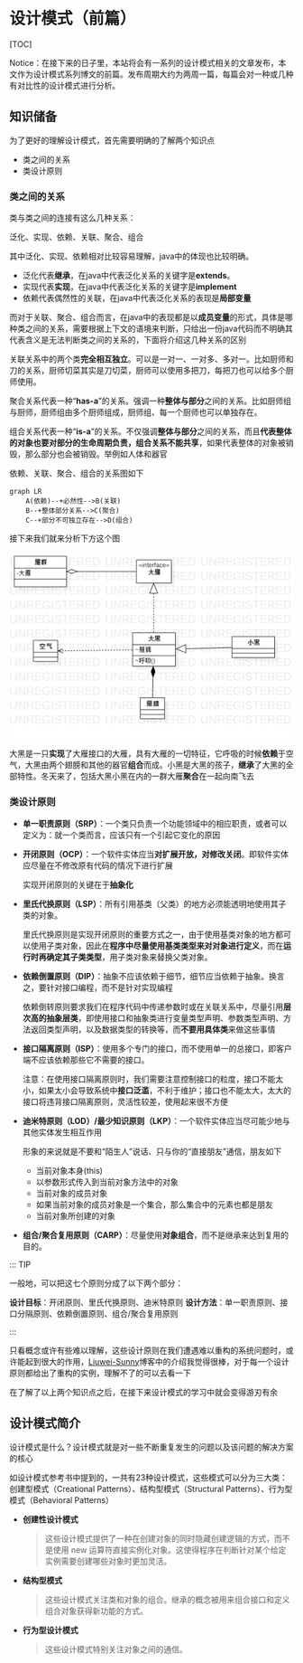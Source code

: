 # 设计模式（前篇）

[TOC]

Notice：在接下来的日子里，本站将会有一系列的设计模式相关的文章发布，本文作为设计模式系列博文的前篇。发布周期大约为两周一篇，每篇会对一种或几种有对比性的设计模式进行分析。

## 知识储备

为了更好的理解设计模式，首先需要明确的了解两个知识点

- 类之间的关系
- 类设计原则

### 类之间的关系

类与类之间的连接有这么几种关系：

泛化、实现、依赖、关联、聚合、组合

其中泛化、实现、依赖相对比较容易理解，java中的体现也比较明确。

- 泛化代表**继承**，在java中代表泛化关系的关键字是**extends**。
- 实现代表**实现**，在java中代表泛化关系的关键字是**implement**
- 依赖代表偶然性的关联，在java中代表泛化关系的表现是**局部变量**

而对于关联、聚合、组合而言，在java中的表现都是以**成员变量**的形式，具体是哪种类之间的关系，需要根据上下文的语境来判断，只给出一份java代码而不明确其代表含义是无法判断类之间的关系的，下面将介绍这几种关系的区别

关联关系中的两个类**完全相互独立**。可以是一对一、一对多、多对一。比如厨师和刀的关系，厨师切菜其实是刀切菜，厨师可以使用多把刀，每把刀也可以给多个厨师使用。

聚合关系代表一种“**has-a**”的关系。强调一种**整体与部分**之间的关系。比如厨师组与厨师，厨师组由多个厨师组成，厨师组、每一个厨师也可以单独存在。

组合关系代表一种“**is-a**”的关系。不仅强调**整体与部分**之间的关系，而且**代表整体的对象也要对部分的生命周期负责，组合关系不能共享**，如果代表整体的对象被销毁，那么部分也会被销毁。举例如人体和器官

依赖、关联、聚合、组合的关系图如下

```mermaid
graph LR
	A(依赖)--+必然性-->B(关联)
	B--+整体部分关系-->C(聚合)
	C--+部分不可独立存在-->D(组合)
```

接下来我们就来分析下方这个图

![](./pic/main.png)

大黑是一只**实现**了大雁接口的大雁，具有大雁的一切特征，它呼吸的时候**依赖**于空气，大黑由两个翅膀和其他的器官**组合**而成。小黑是大黑的孩子，**继承**了大黑的全部特性。冬天来了，包括大黑小黑在内的一群大雁**聚合**在一起向南飞去

### 类设计原则

- **单一职责原则（SRP）**：一个类只负责一个功能领域中的相应职责，或者可以定义为：就一个类而言，应该只有一个引起它变化的原因
- **开闭原则（OCP）**：一个软件实体应当**对扩展开放，对修改关闭**。即软件实体应尽量在不修改原有代码的情况下进行扩展

  实现开闭原则的关键在于**抽象化**
- **里氏代换原则（LSP）**：所有引用基类（父类）的地方必须能透明地使用其子类的对象。

  里氏代换原则是实现开闭原则的重要方式之一，由于使用基类对象的地方都可以使用子类对象，因此在**程序中尽量使用基类类型来对对象进行定义**，而在**运行时再确定其子类类型**，用子类对象来替换父类对象。
- **依赖倒置原则（DIP）**：抽象不应该依赖于细节，细节应当依赖于抽象。换言之，要针对接口编程，而不是针对实现编程

  依赖倒转原则要求我们在程序代码中传递参数时或在关联关系中，尽量引用**层次高的抽象层类**，即使用接口和抽象类进行变量类型声明、参数类型声明、方法返回类型声明，以及数据类型的转换等，而**不要用具体类**来做这些事情
- **接口隔离原则（ISP）**：使用多个专门的接口，而不使用单一的总接口，即客户端不应该依赖那些它不需要的接口。

  注意：在使用接口隔离原则时，我们需要注意控制接口的粒度，接口不能太小，如果太小会导致系统中**接口泛滥**，不利于维护；接口也不能太大，太大的接口将违背接口隔离原则，灵活性较差，使用起来很不方便
- **迪米特原则（LOD）/最少知识原则（LKP）**：一个软件实体应当尽可能少地与其他实体发生相互作用

  形象的来说就是不要和“陌生人”说话、只与你的“直接朋友”通信，朋友如下
  - 当前对象本身(this)
  - 以参数形式传入到当前对象方法中的对象
  - 当前对象的成员对象
  - 如果当前对象的成员对象是一个集合，那么集合中的元素也都是朋友
  - 当前对象所创建的对象

- **组合/聚合复用原则（CARP）**：尽量使用**对象组合**，而不是继承来达到复用的目的。

::: TIP

一般地，可以把这七个原则分成了以下两个部分：

**设计目标**：开闭原则、里氏代换原则、迪米特原则
**设计方法**：单一职责原则、接口分隔原则、依赖倒置原则、组合/聚合复用原则

::: 

只看概念或许有些难以理解，这些设计原则在我们遭遇难以重构的系统问题时，或许能起到很大的作用，[Liuwei-Sunny](https://me.csdn.net/LoveLion)博客中的介绍我觉得很棒，对于每一个设计原则都给出了重构的实例，理解不了的可以去看一下

在了解了以上两个知识点之后，在接下来设计模式的学习中就会变得游刃有余

## 设计模式简介

设计模式是什么？设计模式就是对一些不断重复发生的问题以及该问题的解决方案的核心

如设计模式参考书中提到的，一共有23种设计模式，这些模式可以分为三大类：创建型模式（Creational Patterns）、结构型模式（Structural Patterns）、行为型模式（Behavioral Patterns）

- **创建性设计模式**

  > 这些设计模式提供了一种在创建对象的同时隐藏创建逻辑的方式，而不是使用 new 运算符直接实例化对象。这使得程序在判断针对某个给定实例需要创建哪些对象时更加灵活。
- **结构型模式**

  > 这些设计模式关注类和对象的组合。继承的概念被用来组合接口和定义组合对象获得新功能的方式。
- **行为型设计模式**

  > 这些设计模式特别关注对象之间的通信。
